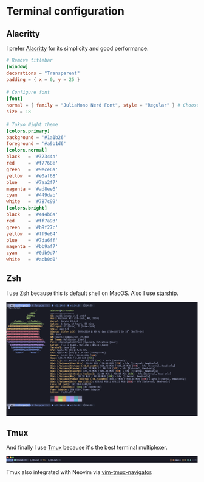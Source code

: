# Terminal configuration

## Alacritty

I prefer [Alacritty](https://github.com/alacritty/alacritty) for its simplicity and good performance.

```toml
# Remove titlebar
[window]
decorations = "Transparent"
padding = { x = 0, y = 25 }

# Configure font
[font]
normal = { family = "JuliaMono Nerd Font", style = "Regular" } # Choose your favorite nerd font
size = 18

# Tokyo Night theme
[colors.primary]
background = '#1a1b26'
foreground = '#a9b1d6'
[colors.normal]
black   = '#32344a'
red     = '#f7768e'
green   = '#9ece6a'
yellow  = '#e0af68'
blue    = '#7aa2f7'
magenta = '#ad8ee6'
cyan    = '#449dab'
white   = '#787c99'
[colors.bright]
black   = '#444b6a'
red     = '#ff7a93'
green   = '#b9f27c'
yellow  = '#ff9e64'
blue    = '#7da6ff'
magenta = '#bb9af7'
cyan    = '#0db9d7'
white   = '#acb0d0'
```

## Zsh

I use Zsh because this is default shell on MacOS. Also I use [starship](https://starship.rs/).

![shell-configuration](../assets/shell-configuration.png)

## Tmux

And finally I use [Tmux](https://github.com/tmux/tmux) because it's the best terminal multiplexer.

![tmux-configuration](../assets/tmux-configuration.png)

Tmux also integrated with Neovim via [vim-tmux-navigator](https://github.com/christoomey/vim-tmux-navigator).
